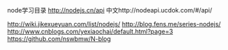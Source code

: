 node学习目录
http://nodejs.cn/api
中文http://nodeapi.ucdok.com/#/api/

http://wiki.jikexueyuan.com/list/nodejs/
http://blog.fens.me/series-nodejs/
http://www.cnblogs.com/yexiaochai/default.html?page=3
https://github.com/nswbmw/N-blog